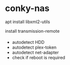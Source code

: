 # conky-nas

apt install libxml2-utils

install transmission-remote

####
- autodetect HDD
- autodetect plex-token
- autodetect net-adapter
- check if reboot is required
